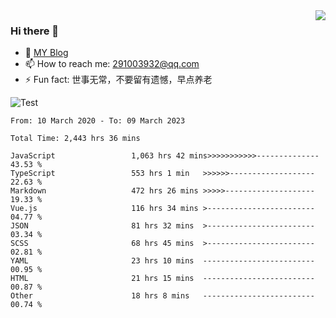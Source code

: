 <img align='right' src='https://github-readme-stats.vercel.app/api?username=niaogege&show_icons=true&theme=radical'/>

### Hi there 👋

- 🌱 [MY Blog](https://bythewayer.com/)
- 📫 How to reach me: 291003932@qq.com
- ⚡ Fun fact:  世事无常，不要留有遗憾，早点养老

![Test](https://github-readme-stats.vercel.app/api/top-langs/?username=niaogege&layout=compact)

<!--START_SECTION:waka-->

```text
From: 10 March 2020 - To: 09 March 2023

Total Time: 2,443 hrs 36 mins

JavaScript                 1,063 hrs 42 mins>>>>>>>>>>>--------------   43.53 %
TypeScript                 553 hrs 1 min   >>>>>>-------------------   22.63 %
Markdown                   472 hrs 26 mins >>>>>--------------------   19.33 %
Vue.js                     116 hrs 34 mins >------------------------   04.77 %
JSON                       81 hrs 32 mins  >------------------------   03.34 %
SCSS                       68 hrs 45 mins  >------------------------   02.81 %
YAML                       23 hrs 10 mins  -------------------------   00.95 %
HTML                       21 hrs 15 mins  -------------------------   00.87 %
Other                      18 hrs 8 mins   -------------------------   00.74 %
```

<!--END_SECTION:waka-->
